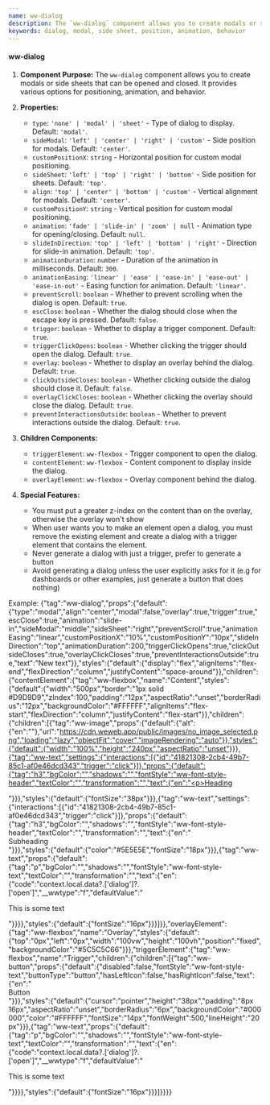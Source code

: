 ```yaml
---
name: ww-dialog
description: The `ww-dialog` component allows you to create modals or side sheets that can be opened and closed.
keywords: dialog, modal, side sheet, position, animation, behavior
---
```


#### ww-dialog

1. **Component Purpose:** The `ww-dialog` component allows you to create modals or side sheets that can be opened and closed. It provides various options for positioning, animation, and behavior.

2. **Properties:**
   - `type`: `'none' | 'modal' | 'sheet'` - Type of dialog to display. Default: `'modal'`.
   - `sideModal`: `'left' | 'center' | 'right' | 'custom'` - Side position for modals. Default: `'center'`.
   - `customPositionX`: `string` - Horizontal position for custom modal positioning.
   - `sideSheet`: `'left' | 'top' | 'right' | 'bottom'` - Side position for sheets. Default: `'top'`.
   - `align`: `'top' | 'center' | 'bottom' | 'custom'` - Vertical alignment for modals. Default: `'center'`.
   - `customPositionY`: `string` - Vertical position for custom modal positioning.
   - `animation`: `'fade' | 'slide-in' | 'zoom' | null` - Animation type for opening/closing. Default: `null`.
   - `slideInDirection`: `'top' | 'left' | 'bottom' | 'right'` - Direction for slide-in animation. Default: `'top'`.
   - `animationDuration`: `number` - Duration of the animation in milliseconds. Default: `300`.
   - `animationEasing`: `'linear' | 'ease' | 'ease-in' | 'ease-out' | 'ease-in-out'` - Easing function for animation. Default: `'linear'`.
   - `preventScroll`: `boolean` - Whether to prevent scrolling when the dialog is open. Default: `true`.
   - `escClose`: `boolean` - Whether the dialog should close when the escape key is pressed. Default: `false`.
   - `trigger`: `boolean` - Whether to display a trigger component. Default: `true`.
   - `triggerClickOpens`: `boolean` - Whether clicking the trigger should open the dialog. Default: `true`.
   - `overlay`: `boolean` - Whether to display an overlay behind the dialog. Default: `true`.
   - `clickOutsideCloses`: `boolean` - Whether clicking outside the dialog should close it. Default: `false`.
   - `overlayClickCloses`: `boolean` - Whether clicking the overlay should close the dialog. Default: `true`.
   - `preventInteractionsOutside`: `boolean` - Whether to prevent interactions outside the dialog. Default: `true`.

3. **Children Components:**
   - `triggerElement`: `ww-flexbox` - Trigger component to open the dialog.
   - `contentElement`: `ww-flexbox` - Content component to display inside the dialog.
   - `overlayElement`: `ww-flexbox` - Overlay component behind the dialog.

4. **Special Features:**
   - You must put a greater z-index on the content than on the overlay, otherwise the overlay won't show
   - When user wants you to make an element open a dialog, you must remove the existing element and create a dialog with a trigger element that contains the element.
   - Never generate a dialog with just a trigger, prefer to generate a button
   - Avoid generating a dialog unless the user explicitly asks for it (e.g for dashboards or other examples, just generate a button that does nothing)

Example:
{"tag":"ww-dialog","props":{"default":{"type":"modal","align":"center","modal":false,"overlay":true,"trigger":true,"escClose":true,"animation":"slide-in","sideModal":"middle","sideSheet":"right","preventScroll":true,"animationEasing":"linear","customPositionX":"10%","customPositionY":"10px","slideInDirection":"top","animationDuration":200,"triggerClickOpens":true,"clickOutsideCloses":true,"overlayClickCloses":true,"preventInteractionsOutside":true,"text":"New text"}},"styles":{"default":{"display":"flex","alignItems":"flex-end","flexDirection":"column","justifyContent":"space-around"}},"children":{"contentElement":{"tag":"ww-flexbox","name":"Content","styles":{"default":{"width":"500px","border":"1px solid #D9D9D9","zIndex":100,"padding":"12px","aspectRatio":"unset","borderRadius":"12px","backgroundColor":"#FFFFFF","alignItems":"flex-start","flexDirection":"column","justifyContent":"flex-start"}},"children":{"children":[{"tag":"ww-image","props":{"default":{"alt":{"en":""},"url":"https://cdn.weweb.app/public/images/no_image_selected.png","loading":"lazy","objectFit":"cover","imageRendering":"auto"}},"styles":{"default":{"width":"100%","height":"240px","aspectRatio":"unset"}}},{"tag":"ww-text","settings":{"interactions":[{"id":"41821308-2cb4-49b7-85c1-af0e46dcd343","trigger":"click"}]},"props":{"default":{"tag":"h3","bgColor":"","shadows":"","fontStyle":"ww-font-style-header","textColor":"","transformation":"","text":{"en":"<p>Heading</p>"}}},"styles":{"default":{"fontSize":"38px"}}},{"tag":"ww-text","settings":{"interactions":[{"id":"41821308-2cb4-49b7-85c1-af0e46dcd343","trigger":"click"}]},"props":{"default":{"tag":"h3","bgColor":"","shadows":"","fontStyle":"ww-font-style-header","textColor":"","transformation":"","text":{"en":"<div>Subheading</div>"}}},"styles":{"default":{"color":"#5E5E5E","fontSize":"18px"}}},{"tag":"ww-text","props":{"default":{"tag":"p","bgColor":"","shadows":"","fontStyle":"ww-font-style-text","textColor":"","transformation":"","text":{"en":{"code":"context.local.data?.['dialog']?.['open']","__wwtype":"f","defaultValue":"<p>This is some text</p>"}}}},"styles":{"default":{"fontSize":"16px"}}}]}},"overlayElement":{"tag":"ww-flexbox","name":"Overlay","styles":{"default":{"top":"0px","left":"0px","width":"100vw","height":"100vh","position":"fixed","backgroundColor":"#5C5C5C66"}}},"triggerElement":{"tag":"ww-flexbox","name":"Trigger","children":{"children":[{"tag":"ww-button","props":{"default":{"disabled":false,"fontStyle":"ww-font-style-text","buttonType":"button","hasLeftIcon":false,"hasRightIcon":false,"text":{"en":"<div>Button</div>"}}},"styles":{"default":{"cursor":"pointer","height":"38px","padding":"8px 16px","aspectRatio":"unset","borderRadius":"6px","backgroundColor":"#000000","color":"#FFFFFF","fontSize":"14px","fontWeight":500,"lineHeight":"20px"}}},{"tag":"ww-text","props":{"default":{"tag":"p","bgColor":"","shadows":"","fontStyle":"ww-font-style-text","textColor":"","transformation":"","text":{"en":{"code":"context.local.data?.['dialog']?.['open']","__wwtype":"f","defaultValue":"<p>This is some text</p>"}}}},"styles":{"default":{"fontSize":"16px"}}}]}}}}

